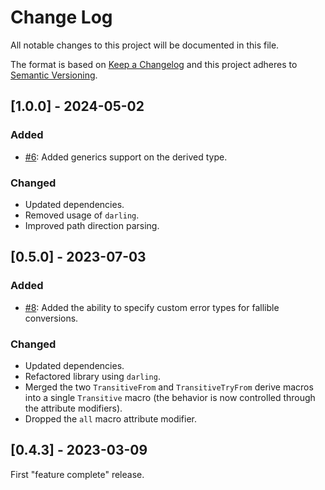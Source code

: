 
# Change Log
All notable changes to this project will be documented in this file.
 
The format is based on [Keep a Changelog](http://keepachangelog.com/)
and this project adheres to [Semantic Versioning](http://semver.org/).

## [1.0.0] - 2024-05-02

### Added
 - [#6](https://github.com/bobozaur/transitive/issues/6): Added generics support on the derived type.

### Changed
  
- Updated dependencies.
- Removed usage of `darling`.
- Improved path direction parsing.
 
## [0.5.0] - 2023-07-03
 
### Added
 
- [#8](https://github.com/bobozaur/transitive/issues/8): Added the ability to specify custom error types for fallible conversions.

### Changed
  
- Updated dependencies.
- Refactored library using `darling`.
- Merged the two `TransitiveFrom` and `TransitiveTryFrom` derive macros into a single `Transitive` macro (the behavior is now controlled through the attribute modifiers).
- Dropped the `all` macro attribute modifier.
 
## [0.4.3] - 2023-03-09

First "feature complete" release.